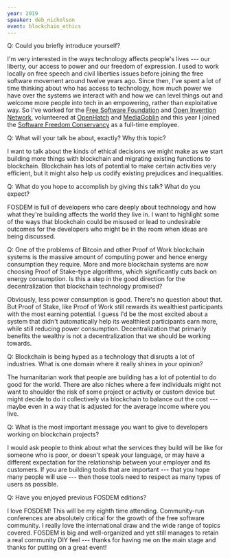 ```yaml
---
year: 2019
speaker: deb_nicholson 
event: blockchain_ethics
---
```


Q: Could you briefly introduce yourself?

I'm very interested in the ways technology affects people's lives --- our liberty, our access to power and our freedom of expression. I used to work locally on free speech and civil liberties issues before joining the free software movement around twelve years ago. Since then, I've spent a lot of time thinking about who has access to technology, how much power we have over the systems we interact with and how we can level things out and welcome more people into tech in an empowering, rather than exploitative way. So I've worked for the [Free Software Foundation](https://www.fsf.org/) and [Open Invention Network](https://www.openinventionnetwork.com/), volunteered at [OpenHatch](https://openhatch.org/) and [MediaGoblin](https://mediagoblin.org/) and this year I joined the [Software Freedom Conservancy](https://sfconservancy.org/) as a full-time employee.

Q: What will your talk be about, exactly? Why this topic?

I want to talk about the kinds of ethical decisions we might make as we start building more things with blockchain and migrating existing functions to blockchain. Blockchain has lots of potential to make certain activities very efficient, but it might also help us codify existing prejudices and inequalities.

Q: What do you hope to accomplish by giving this talk? What do you expect?

FOSDEM is full of developers who care deeply about technology and how what they're building affects the world they live in. I want to highlight some of the ways that blockchain could be misused or lead to undesirable outcomes for the developers who might be in the room when ideas are being discussed.

Q: One of the problems of Bitcoin and other Proof of Work blockchain systems is the massive amount of computing power and hence energy consumption they require. More and more blockchain systems are now choosing Proof of Stake-type algorithms, which significantly cuts back on energy consumption. Is this a step in the good direction for the decentralization that blockchain technology promised?

Obviously, less power consumption is good. There's no question about that. But Proof of Stake, like Proof of Work still rewards its wealthiest participants with the most earning potential. I guess I'd be the most excited about a system that didn't automatically help its wealthiest participants earn more, while still reducing power consumption. Decentralization that primarily benefits the wealthy is not a decentralization that we should be working towards.

Q: Blockchain is being hyped as a technology that disrupts a lot of industries. What is one domain where it really shines in your opinion?
 
The humanitarian work that people are building has a lot of potential to do good for the world. There are also niches where a few individuals might not want to shoulder the risk of some project or activity or custom device but might decide to do it collectively via blockchain to balance out the cost --- maybe even in a way that is adjusted for the average income where you live.  

Q: What is the most important message you want to give to developers working on blockchain projects?

I would ask people to think about what the services they build will be like for someone who is poor, or doesn't speak your language, or may have a different expectation for the relationship between your employer and its customers. If you are building tools that are important --- that you hope many people will use --- then those tools need to respect as many types of users as possible.

Q: Have you enjoyed previous FOSDEM editions?

I love FOSDEM! This will be my eighth time attending. Community-run conferences are absolutely critical for the growth of the free software community. I really love the international draw and the wide range of topics covered. FOSDEM is big and well-organized and yet still manages to retain a real community DIY feel --- thanks for having me on the main stage and thanks for putting on a great event!
